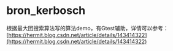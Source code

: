 # bron_kerbosch
根据最大团搜索算法写的算法demo，有Gtest辅助，详情可以参考：[https://hermit.blog.csdn.net/article/details/143414322](https://hermit.blog.csdn.net/article/details/143414322)
